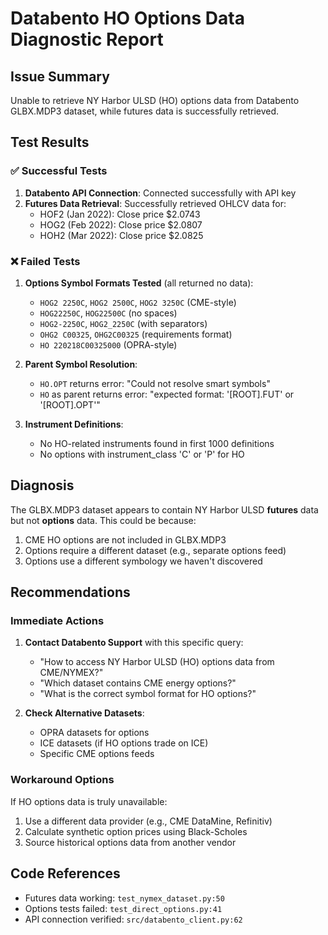 # Databento HO Options Data Diagnostic Report

## Issue Summary
Unable to retrieve NY Harbor ULSD (HO) options data from Databento GLBX.MDP3 dataset, while futures data is successfully retrieved.

## Test Results

### ✅ Successful Tests
1. **Databento API Connection**: Connected successfully with API key
2. **Futures Data Retrieval**: Successfully retrieved OHLCV data for:
   - HOF2 (Jan 2022): Close price $2.0743
   - HOG2 (Feb 2022): Close price $2.0807  
   - HOH2 (Mar 2022): Close price $2.0825

### ❌ Failed Tests
1. **Options Symbol Formats Tested** (all returned no data):
   - `HOG2 2250C`, `HOG2 2500C`, `HOG2 3250C` (CME-style)
   - `HOG22250C`, `HOG22500C` (no spaces)
   - `HOG2-2250C`, `HOG2_2250C` (with separators)
   - `OHG2 C00325`, `OHG2C00325` (requirements format)
   - `HO 220218C00325000` (OPRA-style)

2. **Parent Symbol Resolution**:
   - `HO.OPT` returns error: "Could not resolve smart symbols"
   - `HO` as parent returns error: "expected format: '[ROOT].FUT' or '[ROOT].OPT'"

3. **Instrument Definitions**:
   - No HO-related instruments found in first 1000 definitions
   - No options with instrument_class 'C' or 'P' for HO

## Diagnosis
The GLBX.MDP3 dataset appears to contain NY Harbor ULSD **futures** data but not **options** data. This could be because:

1. CME HO options are not included in GLBX.MDP3
2. Options require a different dataset (e.g., separate options feed)
3. Options use a different symbology we haven't discovered

## Recommendations

### Immediate Actions
1. **Contact Databento Support** with this specific query:
   - "How to access NY Harbor ULSD (HO) options data from CME/NYMEX?"
   - "Which dataset contains CME energy options?"
   - "What is the correct symbol format for HO options?"

2. **Check Alternative Datasets**:
   - OPRA datasets for options
   - ICE datasets (if HO options trade on ICE)
   - Specific CME options feeds

### Workaround Options
If HO options data is truly unavailable:
1. Use a different data provider (e.g., CME DataMine, Refinitiv)
2. Calculate synthetic option prices using Black-Scholes
3. Source historical options data from another vendor

## Code References
- Futures data working: `test_nymex_dataset.py:50`
- Options tests failed: `test_direct_options.py:41`
- API connection verified: `src/databento_client.py:62`